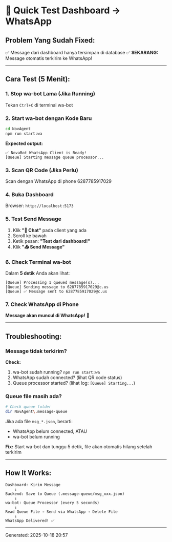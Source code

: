 # 🚀 Quick Test Dashboard → WhatsApp

## Problem Yang Sudah Fixed:
✅ Message dari dashboard hanya tersimpan di database
✅ **SEKARANG:** Message otomatis terkirim ke WhatsApp!

---

## Cara Test (5 Menit):

### 1. Stop wa-bot Lama (Jika Running)
Tekan `Ctrl+C` di terminal wa-bot

### 2. Start wa-bot dengan Kode Baru
```bash
cd NovAgent
npm run start:wa
```

**Expected output:**
```
✅ NovaBot WhatsApp Client is Ready!
[Queue] Starting message queue processor...
```

### 3. Scan QR Code (Jika Perlu)
Scan dengan WhatsApp di phone 6287785917029

### 4. Buka Dashboard
Browser: `http://localhost:5173`

### 5. Test Send Message
1. Klik **"💬 Chat"** pada client yang ada
2. Scroll ke bawah
3. Ketik pesan: **"Test dari dashboard!"**
4. Klik **"📤 Send Message"**

### 6. Check Terminal wa-bot
Dalam **5 detik** Anda akan lihat:
```
[Queue] Processing 1 queued message(s)...
[Queue] Sending message to 6287785917029@c.us
[Queue] ✅ Message sent to 6287785917029@c.us
```

### 7. Check WhatsApp di Phone
**Message akan muncul di WhatsApp!** 📱

---

## Troubleshooting:

### Message tidak terkirim?
**Check:**
1. wa-bot sudah running? `npm run start:wa`
2. WhatsApp sudah connected? (lihat QR code status)
3. Queue processor started? (lihat log: `[Queue] Starting...`)

### Queue file masih ada?
```bash
# Check queue folder
dir NovAgent\.message-queue
```

Jika ada file `msg_*.json`, berarti:
- WhatsApp belum connected, ATAU
- wa-bot belum running

**Fix:** Start wa-bot dan tunggu 5 detik, file akan otomatis hilang setelah terkirim

---

## How It Works:

```
Dashboard: Kirim Message
    ↓
Backend: Save to Queue (.message-queue/msg_xxx.json)
    ↓
wa-bot: Queue Processor (every 5 seconds)
    ↓
Read Queue File → Send via WhatsApp → Delete File
    ↓
WhatsApp Delivered! ✅
```

---

Generated: 2025-10-18 20:57
